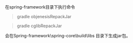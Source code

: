 在spring-framework目录下执行命令
> gradle objenesisRepackJar

> gradle cglibRepackJar

会在Spring-framework\spring-core\build\libs
目录下生成jar包。